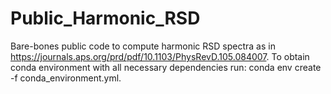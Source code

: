 # Public_Harmonic_RSD


Bare-bones public code to compute harmonic RSD spectra as in https://journals.aps.org/prd/pdf/10.1103/PhysRevD.105.084007. To obtain conda environment with all necessary dependencies run: conda env create -f conda_environment.yml. 
